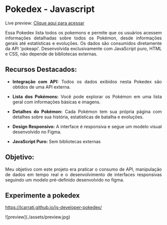 # Pokedex - Javascript

<div align="justify">

Live preview: 
[Clique aqui para acessar](https://lcarrati.github.io/js-developer-pokedex/)

Essa Pokedex lista todos os pokemons e permite que os usuários acessem informações detalhadas sobre todos os Pokémon, desde informações gerais até estatísticas e evoluções.
Os dados são consumidos diretamente da API 'pokeapi'.
Desenvolvida exclusivamente com JavaScript puro, HTML e CSS, não depende de bibliotecas externas.

## Recursos Destacados:
- **Integração com API:** Todos os dados exibidos nesta Pokedex são obtidos de uma API externa.

- **Lista dos Pokémons:** Você pode explorar os Pokémon em uma lista geral com informações básicas e imagens.

- **Detalhes do Pokémon:** Cada Pokémon tem sua própria página com detalhes sobre sua história, estatísticas de batalha e evoluções.

- **Design Responsivo:** A interface é responsiva e segue um modelo visual desenvolvido no Figma.

- **JavaScript Puro:** Sem bibliotecas externas


## Objetivo:
Meu objetivo com este projeto era praticar o consumo de API, manipulação de dados em tempo real e o desenvolvimento de interfaces responsivas seguindo um modelo pré-definido desenvolvido no figma.

## Experimente a pokedex
https://lcarrati.github.io/js-developer-pokedex/
</div>
![preview](./assets/preview.jpg)
